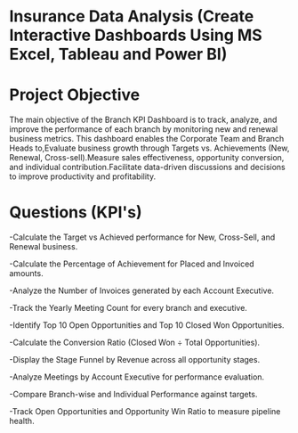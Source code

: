 # Insurance Data Analysis (Create Interactive Dashboards Using MS Excel, Tableau and Power BI)
# Project Objective

The main objective of the Branch KPI Dashboard is to track, analyze, and improve the performance of each branch by monitoring new and renewal business metrics.
This dashboard enables the Corporate Team and Branch Heads to,Evaluate business growth through Targets vs. Achievements (New, Renewal, Cross-sell).Measure sales effectiveness, opportunity conversion, and individual contribution.Facilitate data-driven discussions and decisions to improve productivity and profitability.
# Questions (KPI's)
-Calculate the Target vs Achieved performance for New, Cross-Sell, and Renewal business.

-Calculate the Percentage of Achievement for Placed and Invoiced amounts.

-Analyze the Number of Invoices generated by each Account Executive.

-Track the Yearly Meeting Count for every branch and executive.

-Identify Top 10 Open Opportunities and Top 10 Closed Won Opportunities.

-Calculate the Conversion Ratio (Closed Won ÷ Total Opportunities).

-Display the Stage Funnel by Revenue across all opportunity stages.

-Analyze Meetings by Account Executive for performance evaluation.

-Compare Branch-wise and Individual Performance against targets.

-Track Open Opportunities and Opportunity Win Ratio to measure pipeline health.
